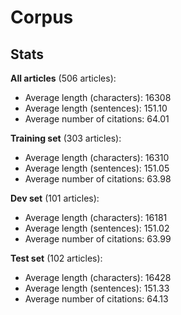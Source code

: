 # Corpus #

## Stats ##

**All articles** (506 articles):

- Average length (characters): 16308
- Average length (sentences): 151.10
- Average number of citations: 64.01

**Training set** (303 articles):

- Average length (characters): 16310
- Average length (sentences): 151.05
- Average number of citations: 63.98

**Dev set** (101 articles):

- Average length (characters): 16181
- Average length (sentences): 151.02
- Average number of citations: 63.99

**Test set** (102 articles):

- Average length (characters): 16428
- Average length (sentences): 151.33
- Average number of citations: 64.13

